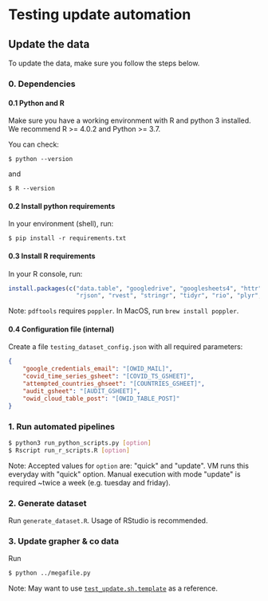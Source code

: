 # Testing update automation


## Update the data

To update the data, make sure you follow the steps below.

### 0. Dependencies


#### 0.1 Python and R
Make sure you have a working environment with R and python 3 installed. We recommend R >= 4.0.2 and Python >= 3.7.

You can check:

```
$ python --version
```
and
```
$ R --version
```

#### 0.2 Install python requirements
In your environment (shell), run:

```
$ pip install -r requirements.txt
```

#### 0.3 Install R requirements
In your R console, run:

```r
install.packages(c("data.table", "googledrive", "googlesheets4", "httr", "imputeTS", "lubridate", "pdftools", "retry", 
                   "rjson", "rvest", "stringr", "tidyr", "rio", "plyr", "bit64"))
```

Note: `pdftools` requires `poppler`. In MacOS, run `brew install poppler`.
#### 0.4 Configuration file (internal)

Create a file `testing_dataset_config.json` with all required parameters:

```json
{
    "google_credentials_email": "[OWID_MAIL]",
    "covid_time_series_gsheet": "[COVID_TS_GSHEET]",
    "attempted_countries_ghseet": "[COUNTRIES_GSHEET]",
    "audit_gsheet": "[AUDIT_GSHEET]",
    "owid_cloud_table_post": "[OWID_TABLE_POST]"
}
```

### 1. Run automated pipelines

```bash
$ python3 run_python_scripts.py [option]
$ Rscript run_r_scripts.R [option]
```

Note: Accepted values for `option` are: "quick" and "update". VM runs this everyday with "quick" option. Manual
execution with mode "update" is required ~twice a week (e.g. tuesday and friday).

### 2. Generate dataset

Run `generate_dataset.R`. Usage of RStudio is recommended.

### 3. Update grapher & co data

Run

```bash
$ python ../megafile.py
```

Note: May want to use [`test_update.sh.template`](test_update.sh.template) as a reference.